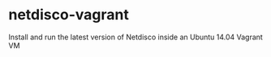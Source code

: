 # netdisco-vagrant
Install and run the latest version of Netdisco inside an Ubuntu 14.04 Vagrant VM
